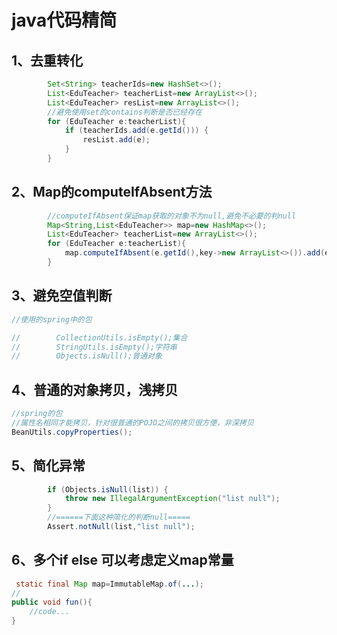 # java代码精简

## 1、去重转化

```java
        Set<String> teacherIds=new HashSet<>();
        List<EduTeacher> teacherList=new ArrayList<>();
        List<EduTeacher> resList=new ArrayList<>();
        //避免使用set的contains判断是否已经存在
        for (EduTeacher e:teacherList){
            if (teacherIds.add(e.getId())) {
                resList.add(e);
            }
        }
```

## 2、Map的computeIfAbsent方法

```java
        //computeIfAbsent保证map获取的对象不为null,避免不必要的判null
        Map<String,List<EduTeacher>> map=new HashMap<>();
        List<EduTeacher> teacherList=new ArrayList<>();
        for (EduTeacher e:teacherList){
            map.computeIfAbsent(e.getId(),key->new ArrayList<>()).add(e);
        }
```

## 3、避免空值判断

```java
//使用的spring中的包

//        CollectionUtils.isEmpty();集合
//        StringUtils.isEmpty();字符串
//        Objects.isNull();普通对象
```

## 4、普通的对象拷贝，浅拷贝

```java
//spring的包
//属性名相同才能拷贝，针对很普通的POJO之间的拷贝很方便，非深拷贝
BeanUtils.copyProperties();


```

## 5、简化异常

```java
        if (Objects.isNull(list)) {
            throw new IllegalArgumentException("list null");
        }
		//======下面这种简化的判断null=====
        Assert.notNull(list,"list null");
```

## 6、多个if else 可以考虑定义map常量

```java
 static final Map map=ImmutableMap.of(...);
//
public void fun(){
    //code...
}
```

